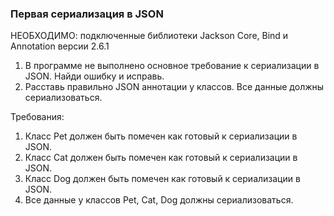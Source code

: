 
### Первая сериализация в JSON

НЕОБХОДИМО: подключенные библиотеки Jackson Core, Bind и Annotation версии 2.6.1

1) В программе не выполнено основное требование к сериализации в JSON.
Найди ошибку и исправь.
2) Расставь правильно JSON аннотации у классов.
Все данные должны сериализоваться.


Требования:
1.	Класс Pet должен быть помечен как готовый к сериализации в JSON.
2.	Класс Cat должен быть помечен как готовый к сериализации в JSON.
3.	Класс Dog должен быть помечен как готовый к сериализации в JSON.
4.	Все данные у классов Pet, Cat, Dog должны сериализоваться.


